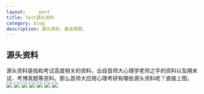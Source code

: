 ```yaml
---
layout:     post
title: Test源头资料
category: blog
description: 源头资料，直击原题。
---
```


## 源头资料
源头资料是指和考试高度相关的资料，出自首师大心理学老师之手的资料以及期末试、考博真题等资料。那么首师大应用心理考研有哪些源头资料呢？直接上图。
![](https://image.cnu347.com/2020-10-25-SourceMaterial000.png)
![](https://image.cnu347.com/2020-10-25-SourceMaterial001.png)
![](https://image.cnu347.com/2020-10-25-SourceMaterial002.png)
![](https://image.cnu347.com/2020-10-25-SourceMaterial003-0.png)
![](https://image.cnu347.com/2020-10-25-SourceMaterial004.png)
![](https://image.cnu347.com/2020-10-25-SourceMaterial005.png)
![](https://image.cnu347.com/2020-10-25-SourceMaterial006.png)
